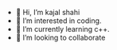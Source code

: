 - 👋 Hi, I’m kajal shahi
- 👀 I’m interested in coding.
- 🌱 I’m currently learning c++.
- 💞️ I’m looking to collaborate 

<!---
shahikaju7/shahikaju7 is a ✨ special ✨ repository because its `README.md` (this file) appears on your GitHub profile.
You can click the Preview link to take a look at your changes.
--->
